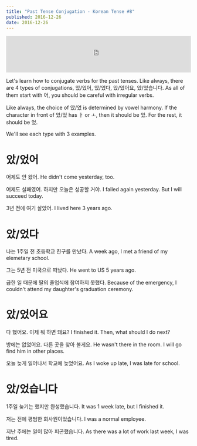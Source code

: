 ```yaml
---
title: "Past Tense Conjugation - Korean Tense #8"
published: 2016-12-26
date: 2016-12-26
---
```

<iframe id="audio_iframe" src="https://www.podbean.com/media/player/nyitv-65ea3a?skin=3" width="100%" height="100" frameborder="0" scrolling="no"></iframe>

Let's learn how to conjugate verbs for the past tenses. Like always, there are 4 types of conjugations, 았/었어, 았/었다, 았/었어요, 았/었습니다. As all of them start with 어, you should be careful with irregular verbs. 

Like always, the choice of 았/었 is determined by vowel harmony. If the character in front of 았/었 has ㅏ or ㅗ, then it should be 았. For the rest, it should be 었.

We'll see each type with 3 examples. 

# 았/었어

어제도 안 왔어.
He didn't come yesterday, too.

어제도 실패였어. 하지만 오늘은 성공할 거야. 
I failed again yesterday. But I will succeed today.

3년 전에 여기 살았어. 
I lived here 3 years ago. 

# 았/었다

나는 1주일 전 초등학교 친구를 만났다. 
A week ago, I met a friend of my elemetary school. 

그는 5년 전 미국으로 떠났다. 
He went to US 5 years ago.

급한 일 때문에 딸의 졸업식에 참여하지 못했다. 
Because of the emergency, I couldn't attend my daughter's graduation ceremony.

# 았/었어요

다 했어요. 이제 뭐 하면 돼요?
I finished it. Then, what should I do next?

방에는 없었어요. 다른 곳을 찾아 볼게요.
He wasn't there in the room. I will go find him in other places. 

오늘 늦게 일어나서 학교에 늦었어요.
As I woke up late, I was late for school. 

# 았/었습니다

1주일 늦기는 했지만 완성했습니다. 
It was 1 week late, but I finished it. 

저는 전에 평범한 회사원이었습니다. 
I was a normal employee.

지난 주에는 일이 많아 피곤했습니다. 
As there was a lot of work last week, I was tired. 
